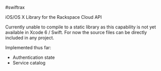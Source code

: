 #swiftrax

iOS/OS X Library for the Rackspace Cloud API

Currently unable to compile to a static library as this capability is not yet available in Xcode 6 / Swift.  For now the source files can be directly included in any project.

Implemented thus far:

* Authentication state
* Service catalog


